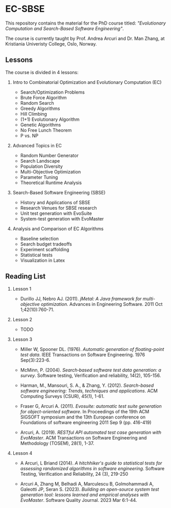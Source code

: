 # EC-SBSE
This repository contains the material for the PhD course titled: *"Evolutionary Computation and Search-Based Software Engineering"*.

The course is currently taught by Prof. Andrea Arcuri and Dr. Man Zhang, at Kristiania Univeristy College, Oslo, Norway.


## Lessons
The course is divided in 4 lessons:

1) Intro to Combinatorial Optimization and Evolutionary Computation (EC)
   * Search/Optimization Problems
   * Brute Force Algorithm
   * Random Search
   * Greedy Algorithms
   * Hill Climbing
   * (1+1) Evolutionary Algorithm
   * Genetic Algorithms
   * No Free Lunch Theorem
   * P vs. NP

2) Advanced Topics in EC
    * Random Number Generator
    * Search Landscape
    * Population Diversity
    * Multi-Objective Optimization
    * Parameter Tuning
    * Theoretical Runtime Analysis

3) Search-Based Software Engineering (SBSE)
    * History and Applications of SBSE
    * Research Venues for SBSE research
    * Unit test generation with EvoSuite
    * System-test generation with EvoMaster

4) Analysis and Comparison of EC Algorithms
    * Baseline selection
    * Search budget tradeoffs
    * Experiment scaffolding
    * Statistical tests
    * Visualization in Latex

## Reading List

1) Lesson 1
   * Durillo JJ, Nebro AJ. (2011). *jMetal: A Java framework for multi-objective optimization*. Advances in Engineering Software. 2011 Oct 1;42(10):760-71.
   
2) Lesson 2
   * TODO
3) Lesson 3

   * Miller W, Spooner DL. (1976). *Automatic generation of floating-point test data*. IEEE Transactions on Software Engineering. 1976 Sep(3):223-6.

   * McMinn, P. (2004). *Search‐based software test data generation: a survey*. Software testing, Verification and reliability, 14(2), 105-156.

   * Harman, M., Mansouri, S. A., & Zhang, Y. (2012). *Search-based software engineering: Trends, techniques and applications*. ACM Computing Surveys (CSUR), 45(1), 1-61.

   * Fraser G, Arcuri A. (2011). *Evosuite: automatic test suite generation for object-oriented software*. In Proceedings of the 19th ACM SIGSOFT symposium and the 13th European conference on Foundations of software engineering 2011 Sep 9 (pp. 416-419)

   * Arcuri, A. (2019). *RESTful API automated test case generation with EvoMaster*. ACM Transactions on Software Engineering and Methodology (TOSEM), 28(1), 1-37.

4) Lesson 4
   * A Arcuri, L Briand (2014). *A hitchhiker's guide to statistical tests for assessing randomized algorithms in software engineering*. Software Testing, Verification and Reliability, 24 (3), 219-250

   * Arcuri A, Zhang M, Belhadi A, Marculescu B, Golmohammadi A, Galeotti JP, Seran S. (2023). *Building an open-source system test generation tool: lessons learned and empirical analyses with EvoMaster*. Software Quality Journal. 2023 Mar 6:1-44.







